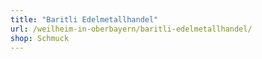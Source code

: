 ```yaml
---
title: "Baritli Edelmetallhandel"
url: /weilheim-in-oberbayern/baritli-edelmetallhandel/
shop: Schmuck
---
```

